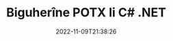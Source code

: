 ---
############################# Static ############################
layout: "auto-gen-editor"
date: 2022-11-09T21:38:26
draft: false
otherformats: doc docx docm dotx xls xlsx xlsm ppt pptx pptm mobi epub html mhtml txt xml csv pdf xps msg

############################# Head ############################
head_title: "POTX Edîtor — Biguherîne POTX li C# .NET"
head_description: "Meriv çawa POTX di C# .NET de bi çend rêzikên kodê biguherîne? Dokumentên GroupDocs-ê API-yên hilberandinê bikar bînin da ku 30+ formatên pelan biguherînin, nûve bikin û hilînin."

############################# Header ############################
title: "Biguherîne POTX li C# .NET"
description: "Guhertina bi bandor û bihêz a POTX bi karanîna aliyê serverê GroupDocs.Editor ji bo API-yên C# .NET, bêyî karanîna nermalava mîna Microsoft an Open Office."
bg_image: "https://cms.admin.containerize.com/templates/aspose/App_Themes/V3/images/bg/header1.png"
bg_overlay: false
button:
    enable: true
    icon: "fas fa-arrow-down"
    label: "Daxistina Doza Belaş"
    link: "https://downloads.groupdocs.com/editor/net"

############################# SubMenu ############################
submenu:
    enable: true

    left:
        img_alt: "GroupDocs.Editor for .NET"
        image: "https://cms.admin.containerize.com/templates/groupdocs/images/product-logos/90x90-noborder/groupdocs-editor-net.png"
        product: "GroupDocs.Editor"
        platform: ".NET"

    middle:
        button:

            # button loop
            - link: "https://apireference.groupdocs.com/editor/net"
              text: "Çavkanî API"

            # button loop
            - link: "https://github.com/groupdocs-editor"
              text: "Nimûneyên Kodê"

            # button loop
            - link: "https://products.groupdocs.app/editor/family"
              text: "Demos Bijî"

            # button loop
            - link: "https://purchase.groupdocs.com/pricing/editor/net"
              text: "Pricing"

    right:
        link_download: "https://downloads.groupdocs.com/editor"
        link_learn: "https://docs.groupdocs.com/editor/net"
        link_buy: "https://purchase.groupdocs.com"

############################# About ############################
about:
    enable: true
    title: "Derbarê GroupDocs.Editor for .NET API"
    content: |
        [GroupDocs.Editor for .NET](/ku/editor/net/) API ji bo guherandina belgeyên Microsoft Word, Excel, PowerPoint, Open Office û pêşkêşiyan bijarek rast e. GroupDocs.Editor API-yek serbixwe ye ku ji bo pergalên alîgirê server û paşîn ên ku performansa bilind hewce ye guncan e. Ew bi nermalava mîna Microsoft an Open Office ve girêdayî nîne.

############################# Steps ############################
steps:
    enable: true
    title_left: "Gavên Guhertina POTX di C# de"
    content_left: |
        [GroupDocs.Editor for .NET](/ku/editor/net/) ji bo pêşdebiran rêyek hêsan û rast peyda dike ku pelên POTX bi karanîna çend rêzikên kodê biguherînin.
        * Nimûneyek ji çîna `Edîtor` bi rêça pelê ya mecbûrî an bi stream byte û çîna `PresentationLoadOptions` ya bijarte biafirîne û pelê POTX bar bike.
        * Ji bo forma pelê POTX mînaka pola `PresentationEditOptions` biafirîne û saz bike
        * Gazî rêbaza `Editor.Edit()` bikin û belgeya POTX ya bi formata HTML-ê ku bi her edîtorek WYSIWYG-ê bi hêsanî tê guherandin bistînin bistînin.
        * Gazî rêbaza `Editor.Save()` bikin û pelê POTX yê hatî guherandin bi karanîna pola `PresentationSaveOptions` hilînin.

        
    title_right: "Pêdiviyên Sîstemê"
    content_right: |
        Guhertina belgeya bingehîn bi API-yên GroupDocs.Editor for .NET dikare bi pêkanîna çend gavên hêsan pêk were. API-yên me li ser hemî platformên sereke û pergalên xebitandinê têne piştgirî kirin. Berî ku hûn koda jêrîn bicîh bikin, ji kerema xwe pê ewle bibin ku we şertên jêrîn li ser pergala we hatine saz kirin.

        * Pergalên Xebatê: Microsoft Windows, Linux, MacOS
        * Jîngehên Pêşketinê: Microsoft Visual Studio, Xamarin, MonoDevelop
        * Çarçoveyên: .NET Framework, .NET Standard, .NET Core, Mono
        * Guhertoya herî dawî ya GroupDocs.Editor for .NET ya ku ji [NuGet] hatiye daxistin bistînin (https://www.nuget.org/packages/groupdocs.editor)
        
    code: |        
        ```csharp
        // Load the POTX file into Editor with the optional PresentationLoadOptions
        Editor editor = new Editor("source.potx", delegate { return new PresentationLoadOptions(); });

        // Create and adjust the edit options
        PresentationEditOptions editOptions = new PresentationEditOptions();
        editOptions.SlideNumber = 1;//select a slide to edit

        // Open input POTX document for edit — obtain an intermediate document, that can be edited
        EditableDocument beforeEdit = editor.Edit(editOptions);

        // Grab POTX document content and associated resources from editable document
        string content = beforeEdit.GetEmbeddedHtml();

        // Send the content to WYSIWYG-editor, edit it there, and send edited content back to the server-side
        // This step simulates a such operation
        string updatedContent = content.Replace("Title", "Edited Title");

        // Grab edited content and resources from WYSIWYG-editor and create a new EditableDocument instance from it
        EditableDocument afterEdit = EditableDocument.FromMarkup(updatedContent, null);

        // Create a save options and select a desired output format
        PresentationSaveOptions saveOptions = new PresentationSaveOptions(Formats.PresentationFormats.Potx);

        // Save edited POTX document to the file
        editor.Save(afterEdit, "edited.potx", saveOptions);
        ```
        
############################# Demos ############################
demos:
    enable: true
    title: "POTX Edîtor Demoyên Zindî"
    content: |
        Bi serdana malpera [GroupDocs.Editor Live Demos](https://products.groupdocs.app/editor/family) niha POTX biguherînin.
        Demoya zindî xwedî feydeyên jêrîn e
        
############################# More Formats ############################
more_formats:
    enable: true
    title: "Edîtorên Piştgiriya Din"
    content: |
        Her weha hûn dikarin formatên pelan ên din biguherînin. Ji kerema xwe navnîşa tevahî ya jêrîn bibînin.


############################# Back to top ###############################
back_to_top:
    enable: true
---